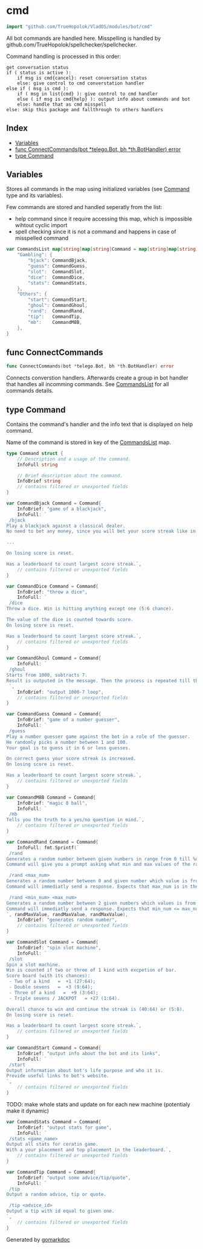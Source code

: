 <!-- Code generated by gomarkdoc. DO NOT EDIT -->

# cmd

```go
import "github.com/TrueHopolok/VladOS/modules/bot/cmd"
```

All bot commands are handled here. Misspelling is handled by github.com/TrueHopolok/spellchecker/spellchecker.

Command handling is processed in this order:

```
get conversation status
if ( status is active ):
	if msg is cmd{cancel}: reset conversation status
	else: give control to cmd converstation handler
else if ( msg is cmd ):
	if ( msg in list{cmd} ): give control to cmd handler
	else ( if msg is cmd{help} ): output info about commands and bot
 	else: handle that as cmd misspell
else: skip this package and fallthrough to others handlers
```

## Index

- [Variables](<#variables>)
- [func ConnectCommands\(bot \*telego.Bot, bh \*th.BotHandler\) error](<#ConnectCommands>)
- [type Command](<#Command>)


## Variables

<a name="CommandsList"></a>Stores all commands in the map using initialized variables \(see [Command](<#Command>) type and its variables\).

Few commands are stored and handled seperatly from the list:

- help command since it require accessing this map, which is impossible wihtout cyclic import
- spell checking since it is not a command and happens in case of misspelled command

```go
var CommandsList map[string]map[string]Command = map[string]map[string]Command{
    "Gambling": {
        "bjack": CommandBjack,
        "guess": CommandGuess,
        "slot":  CommandSlot,
        "dice":  CommandDice,
        "stats": CommandStats,
    },
    "Others": {
        "start": CommandStart,
        "ghoul": CommandGhoul,
        "rand":  CommandRand,
        "tip":   CommandTip,
        "mb":    CommandM8B,
    },
}
```

<a name="ConnectCommands"></a>
## func ConnectCommands

```go
func ConnectCommands(bot *telego.Bot, bh *th.BotHandler) error
```

Connects converstion handlers. Afterwards create a group in bot handler that handles all incomming commands. See [CommandsList](<#CommandsList>) for all commands details.

<a name="Command"></a>
## type Command

Contains the command's handler and the info text that is displayed on help command.

Name of the command is stored in key of the [CommandsList](<#CommandsList>) map.

```go
type Command struct {
    // Description and a usage of the command.
    InfoFull string

    // Brief description about the command.
    InfoBrief string
    // contains filtered or unexported fields
}
```

<a name="CommandBjack"></a>

```go
var CommandBjack Command = Command{
    InfoBrief: "game of a blackjack",
    InfoFull: `
 /bjack
Play a blackjack against a classical dealer. 
No need to bet any money, since you will bet your score streak like in dice and slots.

...

On losing score is reset.

Has a leaderboard to count largest score streak.`,
    // contains filtered or unexported fields
}
```

<a name="CommandDice"></a>

```go
var CommandDice Command = Command{
    InfoBrief: "throw a dice",
    InfoFull: `
 /dice
Throw a dice. Win is hitting anything except one (5:6 chance).

The value of the dice is counted towards score.
On losing score is reset.

Has a leaderboard to count largest score streak.`,
    // contains filtered or unexported fields
}
```

<a name="CommandGhoul"></a>

```go
var CommandGhoul Command = Command{
    InfoFull: `
 /ghoul
Starts from 1000, subtracts 7.
Result is outputed in the message. Then the process is repeated till the 0. 
 `,
    InfoBrief: "output 1000-7 loop",
    // contains filtered or unexported fields
}
```

<a name="CommandGuess"></a>

```go
var CommandGuess Command = Command{
    InfoBrief: "game of a number guesser",
    InfoFull: `
 /guess
Play a number guesser game against the bot in a role of the guesser.
He randomly picks a number between 1 and 100.
Your goal is to guess it in 6 or less guesses. 

On correct guess your score streak is increased.
On losing score is reset.

Has a leaderboard to count largest score streak.`,
    // contains filtered or unexported fields
}
```

<a name="CommandM8B"></a>

```go
var CommandM8B Command = Command{
    InfoBrief: "magic 8 ball",
    InfoFull: `
 /mb
Tells you the truth to a yes/no question in mind.`,
    // contains filtered or unexported fields
}
```

<a name="CommandRand"></a>

```go
var CommandRand Command = Command{
    InfoFull: fmt.Sprintf(`
 /rand
Generates a random number between given numbers in range from 0 till %d included.
Command will give you a prompt asking what min and max values of the random you want.

 /rand <max_num>
Generates a random number between 0 and given number which value is from 0 till %d included.
Command will immediatly send a response. Expects that max_num is in the allowed range.

 /rand <min_num> <max_num>
Generates a random number between 2 given numbers which values is from 0 till %d included.
Command will immediatly send a response. Expects that min_num <= max_num and they are in the allowed range.
`, randMaxValue, randMaxValue, randMaxValue),
    InfoBrief: "generates random number",
    // contains filtered or unexported fields
}
```

<a name="CommandSlot"></a>

```go
var CommandSlot Command = Command{
    InfoBrief: "spin slot machine",
    InfoFull: `
 /slot
Spin a slot machine.
Win is counted if two or three of 1 kind with excpetion of bar.
Score board (with its chances):
 - Two of a kind   =  +1 (27:64);
 - Double sevens   =  +3 (9:64);
 - Three of a kind   =  +9 (3:64);
 - Triple sevens / JACKPOT   = +27 (1:64).

Overall chance to win and continue the streak is (40:64) or (5:8).
On losing score is reset.

Has a leaderboard to count largest score streak.`,
    // contains filtered or unexported fields
}
```

<a name="CommandStart"></a>

```go
var CommandStart Command = Command{
    InfoBrief: "output info about the bot and its links",
    InfoFull: `
 /start
Output information about bot's life purpose and who it is.
Provide useful links to bot's website. 
`,
    // contains filtered or unexported fields
}
```

<a name="CommandStats"></a>TODO: make whole stats and update on for each new machine \(potentialy make it dynamic\)

```go
var CommandStats Command = Command{
    InfoBrief: "output stats for game",
    InfoFull: `
 /stats <game_name>
Output all stats for ceratin game.
With a your placement and top placement in the leaderboard.`,
    // contains filtered or unexported fields
}
```

<a name="CommandTip"></a>

```go
var CommandTip Command = Command{
    InfoBrief: "output some advice/tip/quote",
    InfoFull: `
 /tip
Output a random advice, tip or quote.

 /tip <advice_id>
Output a tip with id equal to given one. 
`,
    // contains filtered or unexported fields
}
```

Generated by [gomarkdoc](<https://github.com/princjef/gomarkdoc>)
